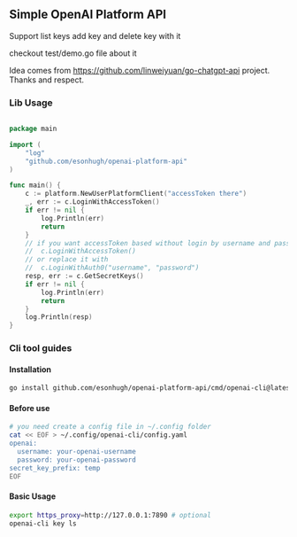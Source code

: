 ## Simple OpenAI Platform API 

Support list keys add key and delete key with it

checkout test/demo.go file about it

Idea comes from https://github.com/linweiyuan/go-chatgpt-api project. Thanks and respect.

### Lib Usage

```go

package main

import (
	"log"
	"github.com/esonhugh/openai-platform-api"
)

func main() {
	c := platform.NewUserPlatformClient("accessToken there")
	_, err := c.LoginWithAccessToken()
	if err != nil {
		log.Println(err)
		return
	}
	// if you want accessToken based without login by username and password please use this with
	//  c.LoginWithAccessToken()
	// or replace it with
	//  c.LoginWithAuth0("username", "password")
	resp, err := c.GetSecretKeys()
	if err != nil {
		log.Println(err)
		return
	}
	log.Println(resp)
}
```

### Cli tool guides

#### Installation

```bash
go install github.com/esonhugh/openai-platform-api/cmd/openai-cli@latest
```

#### Before use

```bash
# you need create a config file in ~/.config folder
cat << EOF > ~/.config/openai-cli/config.yaml
openai:
  username: your-openai-username
  password: your-openai-password
secret_key_prefix: temp
EOF
```

#### Basic Usage

```bash
export https_proxy=http://127.0.0.1:7890 # optional
openai-cli key ls
```

